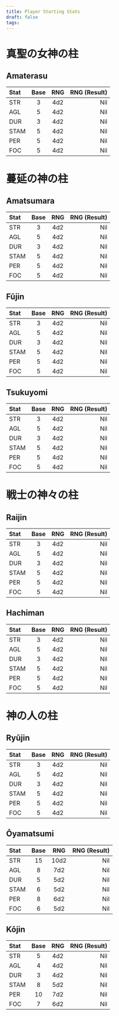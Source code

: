 ```yaml
---
title: Player Starting Stats
draft: false
tags:
---
```



# 真聖の女神の柱

## Amaterasu
| Stat | Base | RNG | RNG (Result) |
|:---- |:----:|:---:| ------------:|
| STR  |  3   | 4d2 |          Nil |
| AGL  |  5   | 4d2 |          Nil |
| DUR  |  3   | 4d2 |          Nil |
| STAM |  5   | 4d2 |          Nil |
| PER  |  5   | 4d2 |          Nil |
| FOC  |  5   | 4d2 |          Nil | 

# 蔓延の神の柱

## Amatsumara
| Stat | Base | RNG | RNG (Result) |
|:---- |:----:|:---:| ------------:|
| STR  |  3   | 4d2 |          Nil |
| AGL  |  5   | 4d2 |          Nil |
| DUR  |  3   | 4d2 |          Nil |
| STAM |  5   | 4d2 |          Nil |
| PER  |  5   | 4d2 |          Nil |
| FOC  |  5   | 4d2 |          Nil | 

## Fūjin
| Stat | Base | RNG | RNG (Result) |
|:---- |:----:|:---:| ------------:|
| STR  |  3   | 4d2 |          Nil |
| AGL  |  5   | 4d2 |          Nil |
| DUR  |  3   | 4d2 |          Nil |
| STAM |  5   | 4d2 |          Nil |
| PER  |  5   | 4d2 |          Nil |
| FOC  |  5   | 4d2 |          Nil | 

## Tsukuyomi
| Stat | Base | RNG | RNG (Result) |
|:---- |:----:|:---:| ------------:|
| STR  |  3   | 4d2 |          Nil |
| AGL  |  5   | 4d2 |          Nil |
| DUR  |  3   | 4d2 |          Nil |
| STAM |  5   | 4d2 |          Nil |
| PER  |  5   | 4d2 |          Nil |
| FOC  |  5   | 4d2 |          Nil | 

# 戦士の神々の柱

## Raijin
| Stat | Base | RNG | RNG (Result) |
|:---- |:----:|:---:| ------------:|
| STR  |  3   | 4d2 |          Nil |
| AGL  |  5   | 4d2 |          Nil |
| DUR  |  3   | 4d2 |          Nil |
| STAM |  5   | 4d2 |          Nil |
| PER  |  5   | 4d2 |          Nil |
| FOC  |  5   | 4d2 |          Nil | 

## Hachiman
| Stat | Base | RNG | RNG (Result) |
| :--- | :--: | :-: | -----------: |
| STR  |  3   | 4d2 |          Nil |    
| AGL  |  5   | 4d2 |          Nil |   
| DUR  |  3   | 4d2 |          Nil |   
| STAM |  5   | 4d2 |          Nil |   
| PER  |  5   | 4d2 |          Nil |   
| FOC  |  5   | 4d2 |          Nil |   

# 神の人の柱
## Ryūjin 
| Stat | Base | RNG | RNG (Result) |
| :--- | :--: | :-: | -----------: |
| STR  |  3   | 4d2 |          Nil |
| AGL  |  5   | 4d2 |          Nil |
| DUR  |  3   | 4d2 |          Nil |
| STAM |  5   | 4d2 |          Nil |
| PER  |  5   | 4d2 |          Nil |
| FOC  |  5   | 4d2 |          Nil |

## Ōyamatsumi
| Stat | Base | RNG  | RNG (Result) |
| :--- | :--: | :--: | -----------: |
| STR  |  15  | 10d2 |          Nil |
| AGL  |  8   | 7d2  |          Nil |
| DUR  |  5   | 5d2  |          Nil |
| STAM |  6   | 5d2  |          Nil |
| PER  |  8   | 6d2  |          Nil |
| FOC  |  6   | 5d2  |          Nil |

## Kōjin
| Stat | Base | RNG | RNG (Result) |
| :--- | :--: | :-: | -----------: |
| STR  |  5   | 4d2 |          Nil |
| AGL  |  4   | 4d2 |          Nil |
| DUR  |  3   | 4d2 |          Nil |
| STAM |  8   | 5d2 |          Nil |
| PER  |  10  | 7d2 |          Nil |
| FOC  |  7   | 6d2 |          Nil |